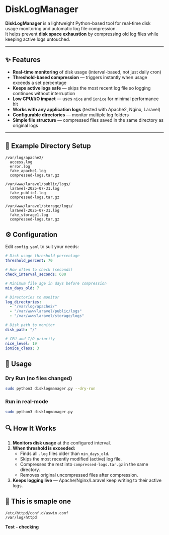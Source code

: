 # DiskLogManager

**DiskLogManager** is a lightweight Python-based tool for real-time disk usage monitoring and automatic log file compression.  
It helps prevent **disk space exhaustion** by compressing old log files while keeping active logs untouched.

---

## ✨ Features

- **Real-time monitoring** of disk usage (interval-based, not just daily cron)
- **Threshold-based compression** — triggers instantly when usage exceeds a set percentage
- **Keeps active logs safe** — skips the most recent log file so logging continues without interruption
- **Low CPU/I/O impact** — uses `nice` and `ionice` for minimal performance hit
- **Works with any application logs** (tested with Apache2, Nginx, Laravel)
- **Configurable directories** — monitor multiple log folders
- **Simple file structure** — compressed files saved in the same directory as original logs

---

## 📂 Example Directory Setup

```plaintext
/var/log/apache2/
  access.log
  error.log
  fake_apache1.log
  compressed-logs.tar.gz

/var/www/laravel/public/logs/
  laravel-2025-07-31.log
  fake_public1.log
  compressed-logs.tar.gz

/var/www/laravel/storage/logs/
  laravel-2025-07-31.log
  fake_storage1.log
  compressed-logs.tar.gz
  ```

## ⚙️ Configuration

Edit `config.yaml` to suit your needs:

```yaml
# Disk usage threshold percentage
threshold_percent: 70

# How often to check (seconds)
check_interval_seconds: 600

# Minimum file age in days before compression
min_days_old: 7

# Directories to monitor
log_directories:
  - "/var/log/apache2/"
  - "/var/www/laravel/public/logs"
  - "/var/www/laravel/storage/logs"

# Disk path to monitor
disk_path: "/"

# CPU and I/O priority
nice_level: 19
ionice_class: 3
```
## 🚀 Usage

### Dry Run (no files changed)
```bash
sudo python3 disklogmanager.py --dry-run
```
### Run in real-mode
```bash
sudo python3 disklogmanager.py
```
## 🔍 How It Works

1. **Monitors disk usage** at the configured interval.
2. **When threshold is exceeded:**
   - Finds all `.log` files older than `min_days_old`.
   - Skips the most recently modified (active) log file.
   - Compresses the rest into `compressed-logs.tar.gz` in the same directory.
   - Removes original uncompressed files after compression.
3. **Keeps logging live** — Apache/Nginx/Laravel keep writing to their active logs.

## 🚀 This is smaple one 
```
/etc/httpd/conf.d/aswin.conf
/var/log/httpd
```
**Test**
**- checking**

